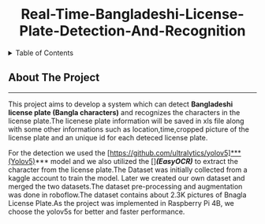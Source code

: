 <div id='top'></div>
<br />
<h1 align="center">
     Real-Time-Bangladeshi-License-Plate-Detection-And-Recognition
</h1>

<details>
  <summary>Table of Contents</summary>
  <ol>
    <li>
      <a href="#about-the-project">About The Project</a>
      <ul>
        <li><a href="#built-with">Built With</a></li>
      </ul>
    </li>
    <li>
      <a href="#getting-started">Getting Started</a>
      <ul>
        <li><a href="#prerequisites">Prerequisites</a></li>
        <li><a href="#installation">Installation</a></li>
      </ul>
    </li>
    <li><a href="#usage">Usage</a></li>
    <li><a href="#contact">Contact</a></li>
  </ol>
</details>

## About The Project

-----

This project aims to develop a system which can detect **Bangladeshi license plate (Bangla characters)** and recognizes the characters in the license plate.The licenese plate information will be saved in xls file along with some other informations such as location,time,cropped picture of the license plate and an unique id for each deteced license plate. 




For the detection  we used the [https://github.com/ultralytics/yolov5]***(Yolov5)*** model and we also utilized the []***(EasyOCR)*** to extract the character from the license plate.The Dataset was initially collected from a kaggle account to train the model. Later we created our own dataset and merged the two datasets.The dataset pre-processing and augmentation was done in roboflow.The dataset contains about 2.3K pictures of Bnagla License Plate.As the project was implemented in Raspberry Pi 4B, we choose the yolov5s for better and faster performance.
